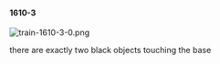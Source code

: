 #### 1610-3
![train-1610-3-0.png](https://github.com/lil-lab/nlvr/raw/master/nlvr/train/images/7/train-1610-3-0.png "train-1610-3-0.png")

there are exactly two black objects touching the base